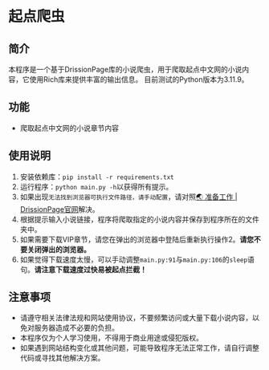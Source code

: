 # 起点爬虫

## 简介

本程序是一个基于DrissionPage库的小说爬虫，用于爬取起点中文网的小说内容，它使用Rich库来提供丰富的输出信息。
目前测试的Python版本为3.11.9。

## 功能

- 爬取起点中文网的小说章节内容

## 使用说明

1. 安装依赖库：`pip install -r requirements.txt`
2. 运行程序：`python main.py -h`以获得所有提示。
3. 如果出现`无法找到浏览器可执行文件路径，请手动配置`，请对照[🌏 准备工作 | DrissionPage官网](https://www.drissionpage.cn/get_start/before_start)解决。
4. 根据提示输入小说链接，程序将爬取指定的小说内容并保存到程序所在的文件夹中。
5. 如果需要下载VIP章节，请您在弹出的浏览器中登陆后重新执行操作2。**请您不要关闭弹出的浏览器。**
6. 如果觉得下载速度太慢，可以手动调整`main.py:91`与`main.py:106`的`sleep`语句。**请注意下载速度过快易被起点拦截！**

## 注意事项

- 请遵守相关法律法规和网站使用协议，不要频繁访问或大量下载小说内容，以免对服务器造成不必要的负担。
- 本程序仅为个人学习使用，不得用于商业用途或侵犯版权。
- 如果遇到网站结构变化或其他问题，可能导致程序无法正常工作，请自行调整代码或寻找其他解决方案。
